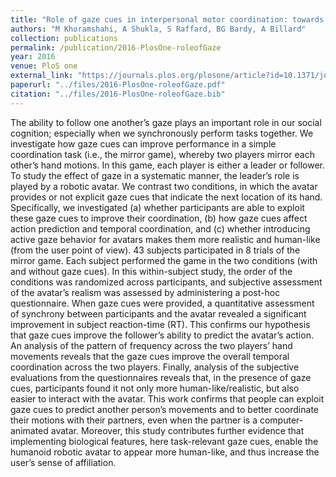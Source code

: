 ```yaml
---
title: "Role of gaze cues in interpersonal motor coordination: towards higher affiliation in human-robot interaction"
authors: "M Khoramshahi, A Shukla, S Raffard, BG Bardy, A Billard"
collection: publications
permalink: /publication/2016-PlosOne-roleofGaze
year: 2016
venue: PloS one 
external_link: "https://journals.plos.org/plosone/article?id=10.1371/journal.pone.0156874"
paperurl: "../files/2016-PlosOne-roleofGaze.pdf"
citation: "../files/2016-PlosOne-roleofGaze.bib"
---
```


The ability to follow one another’s gaze plays an important role in our social cognition; especially when we synchronously perform tasks together. We investigate how gaze cues can improve performance in a simple coordination task (i.e., the mirror game), whereby two players mirror each other’s hand motions. In this game, each player is either a leader or follower. To study the effect of gaze in a systematic manner, the leader’s role is played by a robotic avatar. We contrast two conditions, in which the avatar provides or not explicit gaze cues that indicate the next location of its hand. Specifically, we investigated (a) whether participants are able to exploit these gaze cues to improve their coordination, (b) how gaze cues affect action prediction and temporal coordination, and (c) whether introducing active gaze behavior for avatars makes them more realistic and human-like (from the user point of view). 43 subjects participated in 8 trials of the mirror game. Each subject performed the game in the two conditions (with and without gaze cues). In this within-subject study, the order of the conditions was randomized across participants, and subjective assessment of the avatar’s realism was assessed by administering a post-hoc questionnaire. When gaze cues were provided, a quantitative assessment of synchrony between participants and the avatar revealed a significant improvement in subject reaction-time (RT). This confirms our hypothesis that gaze cues improve the follower’s ability to predict the avatar’s action. An analysis of the pattern of frequency across the two players’ hand movements reveals that the gaze cues improve the overall temporal coordination across the two players. Finally, analysis of the subjective evaluations from the questionnaires reveals that, in the presence of gaze cues, participants found it not only more human-like/realistic, but also easier to interact with the avatar. This work confirms that people can exploit gaze cues to predict another person’s movements and to better coordinate their motions with their partners, even when the partner is a computer-animated avatar. Moreover, this study contributes further evidence that implementing biological features, here task-relevant gaze cues, enable the humanoid robotic avatar to appear more human-like, and thus increase the user’s sense of affiliation.




